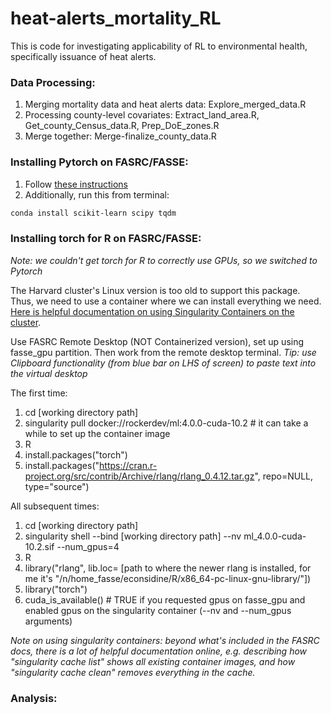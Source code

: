 # heat-alerts_mortality_RL

This is code for investigating applicability of RL to environmental health, specifically issuance of heat alerts.

### Data Processing:
1. Merging mortality data and heat alerts data: Explore_merged_data.R
2. Processing county-level covariates: Extract_land_area.R, Get_county_Census_data.R, Prep_DoE_zones.R
3. Merge together: Merge-finalize_county_data.R

### Installing Pytorch on FASRC/FASSE:
1. Follow [these instructions](https://github.com/fasrc/User_Codes/tree/master/AI/PyTorch)
2. Additionally, run this from terminal:
```bash
conda install scikit-learn scipy tqdm
```

### Installing torch for R on FASRC/FASSE:
*Note: we couldn't get torch for R to correctly use GPUs, so we switched to Pytorch*

The Harvard cluster's Linux version is too old to support this package. Thus, we need to use a container where we can install everything we need. [Here is helpful documentation on using Singularity Containers on the cluster](https://docs.rc.fas.harvard.edu/wp-content/uploads/2022/08/Containers_on_Cannon_08_22.pdf).

Use FASRC Remote Desktop (NOT Containerized version), set up using fasse_gpu partition. Then work from the remote desktop terminal. *Tip: use Clipboard functionality (from blue bar on LHS of screen) to paste text into the virtual desktop*

The first time:
1. cd [working directory path]
2. singularity pull docker://rockerdev/ml:4.0.0-cuda-10.2 # it can take a while to set up the container image
3. R
4. install.packages("torch")
5. install.packages("https://cran.r-project.org/src/contrib/Archive/rlang/rlang_0.4.12.tar.gz", repo=NULL, type="source")
 
All subsequent times:
1. cd [working directory path]
2. singularity shell --bind [working directory path]  --nv ml_4.0.0-cuda-10.2.sif --num_gpus=4
3. R
4. library("rlang", lib.loc= [path to where the newer rlang is installed, for me it's "/n/home_fasse/econsidine/R/x86_64-pc-linux-gnu-library/"])
5. library("torch")
6. cuda_is_available() # TRUE if you requested gpus on fasse_gpu and enabled gpus on the singularity container (--nv and --num_gpus arguments)

*Note on using singularity containers: beyond what's included in the FASRC docs, there is a lot of helpful documentation online, e.g. describing how "singularity cache list" shows all existing container images, and how "singularity cache clean" removes everything in the cache.*

### Analysis:
